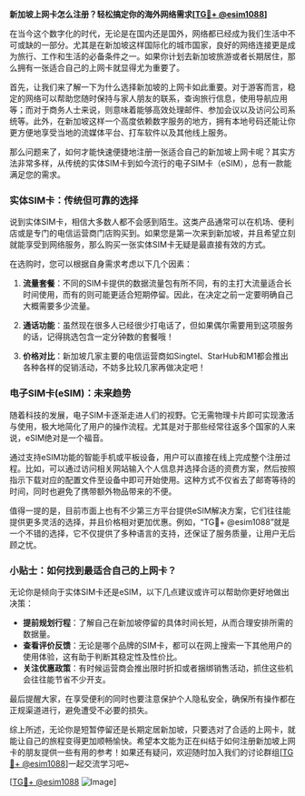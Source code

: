 **新加坡上网卡怎么注册？轻松搞定你的海外网络需求[[TG💪+ @esim1088](https://t.me/s/esim1088)]**

在当今这个数字化的时代，无论是在国内还是国外，网络都已经成为我们生活中不可或缺的一部分。尤其是在新加坡这样国际化的城市国家，良好的网络连接更是成为旅行、工作和生活的必备条件之一。如果你计划去新加坡旅游或者长期居住，那么拥有一张适合自己的上网卡就显得尤为重要了。

首先，让我们来了解一下为什么选择新加坡的上网卡如此重要。对于游客而言，稳定的网络可以帮助您随时保持与家人朋友的联系，查询旅行信息，使用导航应用等；而对于商务人士来说，则意味着能够高效处理邮件、参加会议以及访问公司系统等。此外，在新加坡这样一个高度依赖数字服务的地方，拥有本地号码还能让你更方便地享受当地的流媒体平台、打车软件以及其他线上服务。

那么问题来了，如何才能快速便捷地注册一张适合自己的新加坡上网卡呢？其实方法非常多样，从传统的实体SIM卡到如今流行的电子SIM卡（eSIM），总有一款能满足您的需求。

### 实体SIM卡：传统但可靠的选择

说到实体SIM卡，相信大多数人都不会感到陌生。这类产品通常可以在机场、便利店或是专门的电信运营商门店购买到。如果您是第一次来到新加坡，并且希望立刻就能享受到网络服务，那么购买一张实体SIM卡无疑是最直接有效的方式。

在选购时，您可以根据自身需求考虑以下几个因素：

1. **流量套餐**：不同的SIM卡提供的数据流量包有所不同，有的主打大流量适合长时间使用，而有的则可能更适合短期停留。因此，在决定之前一定要明确自己大概需要多少流量。
   
2. **通话功能**：虽然现在很多人已经很少打电话了，但如果偶尔需要用到这项服务的话，记得挑选包含一定分钟数的套餐哦！

3. **价格对比**：新加坡几家主要的电信运营商如Singtel、StarHub和M1都会推出各种各样的促销活动，不妨多比较几家再做决定吧！

### 电子SIM卡(eSIM)：未来趋势

随着科技的发展，电子SIM卡逐渐走进人们的视野。它无需物理卡片即可实现激活与使用，极大地简化了用户的操作流程。尤其是对于那些经常往返多个国家的人来说，eSIM绝对是一个福音。

通过支持eSIM功能的智能手机或平板设备，用户可以直接在线上完成整个注册过程。比如，可以通过访问相关网站输入个人信息并选择合适的资费方案，然后按照指示下载对应的配置文件至设备中即可开始使用。这种方式不仅省去了邮寄等待的时间，同时也避免了携带额外物品带来的不便。

值得一提的是，目前市面上也有不少第三方平台提供eSIM解决方案，它们往往能提供更多灵活的选择，并且价格相对更加优惠。例如，“TG💪+ @esim1088”就是一个不错的选择，它不仅提供了多种语言的支持，还保证了服务质量，让用户无后顾之忧。

### 小贴士：如何找到最适合自己的上网卡？

无论你是倾向于实体SIM卡还是eSIM，以下几点建议或许可以帮助你更好地做出决策：

- **提前规划行程**：了解自己在新加坡停留的具体时间长短，从而合理安排所需的数据量。
- **查看评价反馈**：无论是哪个品牌的SIM卡，都可以在网上搜索一下其他用户的使用体验，这有助于判断其稳定性及性价比。
- **关注优惠政策**：有时候运营商会推出限时折扣或者捆绑销售活动，抓住这些机会往往能节省不少开支。

最后提醒大家，在享受便利的同时也要注意保护个人隐私安全，确保所有操作都在正规渠道进行，避免遭受不必要的损失。

综上所述，无论你是短暂停留还是长期定居新加坡，只要选对了合适的上网卡，就能让自己的旅程变得更加顺畅愉快。希望本文能为正在纠结于如何注册新加坡上网卡的朋友提供一些有用的参考！如果还有疑问，欢迎随时加入我们的讨论群组[[TG💪+ @esim1088](https://t.me/s/esim1088)]一起交流学习吧~

[[TG💪+ @esim1088](https://t.me/s/esim1088) ![Image](https://i.postimg.cc/4NQfJmqS/Snipaste-2025-05-13-00-14-12.png)]